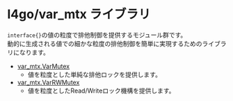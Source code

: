 l4go/var_mtx ライブラリ
===

`interface{}`の値の粒度で排他制御を提供するモジュール群です。  
動的に生成される値での細かな粒度の排他制御を簡単に実現するためのライブラリになります。

* [var_mtx.VarMutex](./VarMutex.md)
	* 値を粒度とした単純な排他ロックを提供します。
* [var_mtx.VarRWMutex](./VarRWMutex.md)
	* 値を粒度としたRead/Writeロック機構を提供します。
